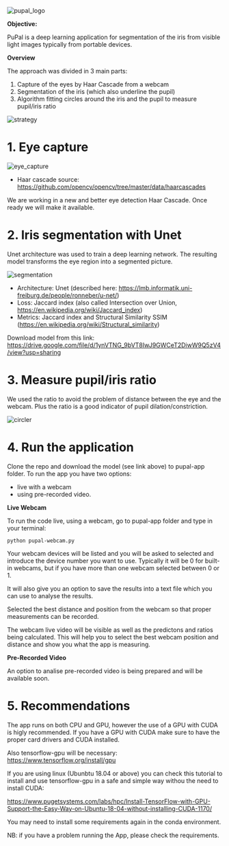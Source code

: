 ![pupal_logo](https://user-images.githubusercontent.com/30341704/57581247-13b45a00-74b5-11e9-9c7c-eb2a804ecd68.png)

**Objective:**

PuPal is a deep learning application for segmentation of the iris from visible light images typically from portable devices.

**Overview** 

The approach was divided in 3 main parts: 
1. Capture of the eyes by Haar Cascade from a webcam
2. Segmentation of the iris (which also underline the pupil)
3. Algorithm fitting circles around the iris and the pupil to measure pupil/iris ratio

![strategy](https://user-images.githubusercontent.com/30341704/57581277-71e13d00-74b5-11e9-8459-42e4af00b4a4.png)

# 1. Eye capture

![eye_capture](https://user-images.githubusercontent.com/30341704/57581349-7e19ca00-74b6-11e9-871a-b2e312ef71ee.png)

- Haar cascade source: https://github.com/opencv/opencv/tree/master/data/haarcascades

We are working in a new and better eye detection Haar Cascade. Once ready we will make it available.

# 2. Iris segmentation with Unet

Unet architecture was used to train a deep learning network. The resulting model transforms the eye region into a segmented picture. 

![segmentation](https://user-images.githubusercontent.com/30341704/57581351-88d45f00-74b6-11e9-87e3-5f45c3c022c8.png)

- Architecture: Unet (described here: https://lmb.informatik.uni-freiburg.de/people/ronneber/u-net/)
- Loss: Jaccard index (also called Intersection over Union, https://en.wikipedia.org/wiki/Jaccard_index)
- Metrics: Jaccard index and Structural Similarity SSIM (https://en.wikipedia.org/wiki/Structural_similarity)

Download model from this link: https://drive.google.com/file/d/1ynVTNG_9bVT8IwJ9GWCeT2DiwW9Q5zV4/view?usp=sharing

# 3. Measure pupil/iris ratio

We used the ratio to avoid the problem of distance between the eye and the webcam. Plus the ratio is a good indicator of pupil dilation/constriction.

![circler](https://user-images.githubusercontent.com/30341704/57581372-e2d52480-74b6-11e9-9dcb-c21d01eb6078.png)

# 4. Run the application

Clone the repo and download the model (see link above) to pupal-app folder. To run the app you have two options:
- live with a webcam
- using pre-recorded video.

**Live Webcam**

To run the code live, using a webcam, go to pupal-app folder and type in your terminal:
```
python pupal-webcam.py
```

Your webcam devices will be listed and you will be asked to selected and introduce the device number you want to use.
Typically it will be 0 for built-in webcams, but if you have more than one webcam selected between 0 or 1.

It will also give you an option to save the results into a text file which you can use to analyse the results.

Selected the best distance and position from the webcam so that proper measurements can be recorded.

The webcam live video will be visible as well as the predictons and ratios being calculated. This will help you to select the best webcam position and distance and show you what the app is measuring.


**Pre-Recorded Video**

An option to analise pre-recorded video is being prepared and will be available soon.


# 5. Recommendations

The app runs on both CPU and GPU, however the use of a GPU with CUDA is higly recommended.
If you have a GPU with CUDA make sure to have the proper card drivers and CUDA installed.

Also tensorflow-gpu will be necessary: https://www.tensorflow.org/install/gpu

If you are using linux (Ubunbtu 18.04 or above) you can check this tutorial to install and use tensorflow-gpu in a safe and simple way withou the need to install CUDA:

https://www.pugetsystems.com/labs/hpc/Install-TensorFlow-with-GPU-Support-the-Easy-Way-on-Ubuntu-18-04-without-installing-CUDA-1170/

You may need to install some requirements again in the conda environment.

NB: if you have a problem running the App, please check the requirements.

